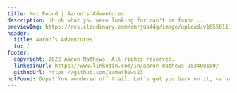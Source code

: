 ```yaml
---
title: Not Found | Aaron's Adventures
description: Uh oh what you were looking for can't be found...
previewImg: https://res.cloudinary.com/dmrjua4dg/image/upload/v1655011722/Adventure%20Blog/dirty-harrys-peak/mountain-1.jpg
header:
  title: Aaron’s Adventures
  to: /
footer:
  copyright: 2022 Aaron Mathews, All rights reserved.
  linkedinUrl: https://www.linkedin.com/in/aaron-mathews-953408150/
  githubUrl: https://github.com/aamathews23
notFound: Oops! You wondered off trail. Let’s get you back on it, <a href="/">click here.</a>
---
```

